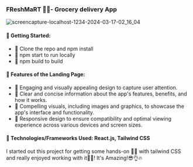 ### FReshMaRT 🥕🥬- Grocery delivery App
![screencapture-localhost-1234-2024-03-17-02_16_04](https://github.com/shefalisawant/reactTutorial/assets/39231256/3d196cf9-ba0f-4b51-a884-53ed6b9fadf0)

#### 🌟 Getting Started:
- 🥕 Clone the repo and npm install
- 🥕 npm start to run locally
- 🥕 npm build to build

#### 🌟 Features of the Landing Page:

- 🥕 Engaging and visually appealing design to capture user attention.
- 🥕 Clear and concise information about the app's features, benefits, and how it works.
- 🥕 Compelling visuals, including images and graphics, to showcase the app's interface and functionality.
- 🥕 Responsive design to ensure compatibility and optimal viewing experience across various devices and screen sizes.

#### 🔧 Technologies/Frameworks Used: React.js, Tailwind CSS

I started out this project for getting some hands-on 💅🏻 with tailwind CSS and really enjoyed working with it🤌🏻! It's Amazing!😎👌🔥
